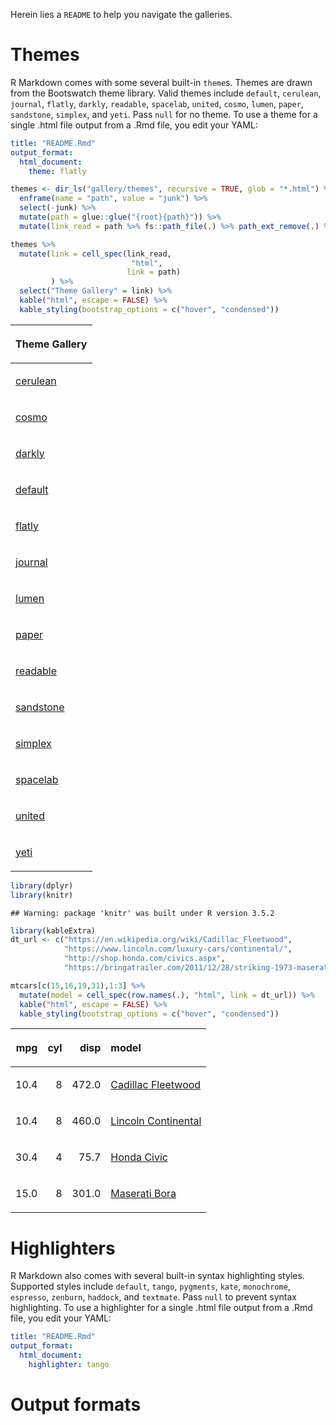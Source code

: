 
Herein lies a `README` to help you navigate the galleries.

# Themes

R Markdown comes with some several built-in `theme`s. Themes are drawn
from the Bootswatch theme library. Valid themes include `default`,
`cerulean`, `journal`, `flatly`, `darkly`, `readable`, `spacelab`,
`united`, `cosmo`, `lumen`, `paper`, `sandstone`, `simplex`, and `yeti`.
Pass `null` for no theme. To use a theme for a single .html file output
from a .Rmd file, you edit your YAML:

``` yaml
title: "README.Rmd"
output_format: 
  html_document:
    theme: flatly
```

``` r
themes <- dir_ls("gallery/themes", recursive = TRUE, glob = "*.html") %>% 
  enframe(name = "path", value = "junk") %>% 
  select(-junk) %>% 
  mutate(path = glue::glue("{root}{path}")) %>% 
  mutate(link_read = path %>% fs::path_file(.) %>% path_ext_remove(.) %>% as.character())
```

``` r
themes %>% 
  mutate(link = cell_spec(link_read, 
                           "html", 
                          link = path)
         ) %>% 
  select("Theme Gallery" = link) %>% 
  kable("html", escape = FALSE) %>%
  kable_styling(bootstrap_options = c("hover", "condensed")) 
```

<table class="table table-hover table-condensed" style="margin-left: auto; margin-right: auto;">

<thead>

<tr>

<th style="text-align:left;">

Theme
Gallery

</th>

</tr>

</thead>

<tbody>

<tr>

<td style="text-align:left;">

<a href="https://apreshill.github.io/rmd-render-factory/gallery/themes/cerulean.html" style="     ">cerulean</a>

</td>

</tr>

<tr>

<td style="text-align:left;">

<a href="https://apreshill.github.io/rmd-render-factory/gallery/themes/cosmo.html" style="     ">cosmo</a>

</td>

</tr>

<tr>

<td style="text-align:left;">

<a href="https://apreshill.github.io/rmd-render-factory/gallery/themes/darkly.html" style="     ">darkly</a>

</td>

</tr>

<tr>

<td style="text-align:left;">

<a href="https://apreshill.github.io/rmd-render-factory/gallery/themes/default.html" style="     ">default</a>

</td>

</tr>

<tr>

<td style="text-align:left;">

<a href="https://apreshill.github.io/rmd-render-factory/gallery/themes/flatly.html" style="     ">flatly</a>

</td>

</tr>

<tr>

<td style="text-align:left;">

<a href="https://apreshill.github.io/rmd-render-factory/gallery/themes/journal.html" style="     ">journal</a>

</td>

</tr>

<tr>

<td style="text-align:left;">

<a href="https://apreshill.github.io/rmd-render-factory/gallery/themes/lumen.html" style="     ">lumen</a>

</td>

</tr>

<tr>

<td style="text-align:left;">

<a href="https://apreshill.github.io/rmd-render-factory/gallery/themes/paper.html" style="     ">paper</a>

</td>

</tr>

<tr>

<td style="text-align:left;">

<a href="https://apreshill.github.io/rmd-render-factory/gallery/themes/readable.html" style="     ">readable</a>

</td>

</tr>

<tr>

<td style="text-align:left;">

<a href="https://apreshill.github.io/rmd-render-factory/gallery/themes/sandstone.html" style="     ">sandstone</a>

</td>

</tr>

<tr>

<td style="text-align:left;">

<a href="https://apreshill.github.io/rmd-render-factory/gallery/themes/simplex.html" style="     ">simplex</a>

</td>

</tr>

<tr>

<td style="text-align:left;">

<a href="https://apreshill.github.io/rmd-render-factory/gallery/themes/spacelab.html" style="     ">spacelab</a>

</td>

</tr>

<tr>

<td style="text-align:left;">

<a href="https://apreshill.github.io/rmd-render-factory/gallery/themes/united.html" style="     ">united</a>

</td>

</tr>

<tr>

<td style="text-align:left;">

<a href="https://apreshill.github.io/rmd-render-factory/gallery/themes/yeti.html" style="     ">yeti</a>

</td>

</tr>

</tbody>

</table>

``` r
library(dplyr)
library(knitr)
```

    ## Warning: package 'knitr' was built under R version 3.5.2

``` r
library(kableExtra)
dt_url <- c("https://en.wikipedia.org/wiki/Cadillac_Fleetwood",
            "https://www.lincoln.com/luxury-cars/continental/",
            "http://shop.honda.com/civics.aspx",
            "https://bringatrailer.com/2011/12/28/striking-1973-maserati-bora-4-9/")

mtcars[c(15,16,19,31),1:3] %>% 
  mutate(model = cell_spec(row.names(.), "html", link = dt_url)) %>%
  kable("html", escape = FALSE) %>%
  kable_styling(bootstrap_options = c("hover", "condensed")) 
```

<table class="table table-hover table-condensed" style="margin-left: auto; margin-right: auto;">

<thead>

<tr>

<th style="text-align:right;">

mpg

</th>

<th style="text-align:right;">

cyl

</th>

<th style="text-align:right;">

disp

</th>

<th style="text-align:left;">

model

</th>

</tr>

</thead>

<tbody>

<tr>

<td style="text-align:right;">

10.4

</td>

<td style="text-align:right;">

8

</td>

<td style="text-align:right;">

472.0

</td>

<td style="text-align:left;">

<a href="https://en.wikipedia.org/wiki/Cadillac_Fleetwood" style="     ">Cadillac
Fleetwood</a>

</td>

</tr>

<tr>

<td style="text-align:right;">

10.4

</td>

<td style="text-align:right;">

8

</td>

<td style="text-align:right;">

460.0

</td>

<td style="text-align:left;">

<a href="https://www.lincoln.com/luxury-cars/continental/" style="     ">Lincoln
Continental</a>

</td>

</tr>

<tr>

<td style="text-align:right;">

30.4

</td>

<td style="text-align:right;">

4

</td>

<td style="text-align:right;">

75.7

</td>

<td style="text-align:left;">

<a href="http://shop.honda.com/civics.aspx" style="     ">Honda
Civic</a>

</td>

</tr>

<tr>

<td style="text-align:right;">

15.0

</td>

<td style="text-align:right;">

8

</td>

<td style="text-align:right;">

301.0

</td>

<td style="text-align:left;">

<a href="https://bringatrailer.com/2011/12/28/striking-1973-maserati-bora-4-9/" style="     ">Maserati
Bora</a>

</td>

</tr>

</tbody>

</table>

# Highlighters

R Markdown also comes with several built-in syntax highlighting styles.
Supported styles include `default`, `tango`, `pygments`, `kate`,
`monochrome`, `espresso`, `zenburn`, `haddock`, and `textmate`. Pass
`null` to prevent syntax highlighting. To use a highlighter for a single
.html file output from a .Rmd file, you edit your YAML:

``` yaml
title: "README.Rmd"
output_format: 
  html_document:
    highlighter: tango
```

# Output formats
